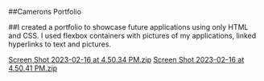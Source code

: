 ##Camerons Portfolio

##I created a portfolio to showcase future applications using only HTML and CSS. I used flexbox containers with pictures of my applications, linked hyperlinks to text and pictures. 


[Screen Shot 2023-02-16 at 4.50.34 PM.zip](https://github.com/cameronoberlies/module-2-challenge/files/10761578/Screen.Shot.2023-02-16.at.4.50.34.PM.zip)
[Screen Shot 2023-02-16 at 4.50.41 PM.zip](https://github.com/cameronoberlies/module-2-challenge/files/10761580/Screen.Shot.2023-02-16.at.4.50.41.PM.zip)
